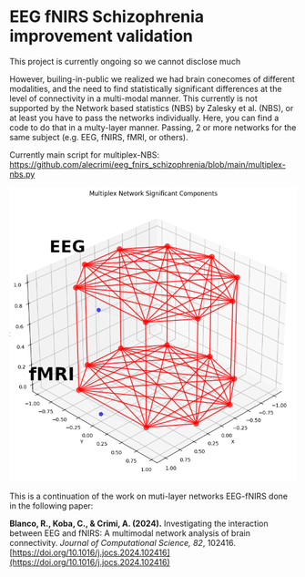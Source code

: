 # EEG fNIRS Schizophrenia improvement validation

This project is currently ongoing so we cannot disclose much

However, builing-in-public we realized we had brain conecomes of different modalities, and the need to find statistically significant differences at the level of connectivity in a multi-modal manner. This currently is not supported by the Network based statistics (NBS) by Zalesky et al. (NBS), or at least you have to pass the networks individually. Here, you can find a code to do that in a multy-layer manner. Passing, 2 or more networks for the same subject (e.g. EEG, fNIRS, fMRI, or others).

Currently main script for multiplex-NBS:
https://github.com/alecrimi/eeg_fnirs_schizophrenia/blob/main/multiplex-nbs.py

![Multilayer-networks](https://github.com/alecrimi/eeg_fnirs_schizophrenia/blob/main/multilayer.png)

This is a continuation of the work on muti-layer networks EEG-fNIRS done in the following paper:  

**Blanco, R., Koba, C., & Crimi, A. (2024).** Investigating the interaction between EEG and fNIRS: A multimodal network analysis of brain connectivity. *Journal of Computational Science, 82*, 102416.  
[https://doi.org/10.1016/j.jocs.2024.102416](https://doi.org/10.1016/j.jocs.2024.102416)

